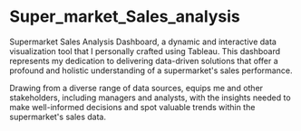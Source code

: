# Super_market_Sales_analysis

Supermarket Sales Analysis Dashboard, a dynamic and interactive data visualization tool that I personally crafted using Tableau. This dashboard represents my dedication to delivering data-driven solutions that offer a profound and holistic understanding of a supermarket's sales performance. 

Drawing from a diverse range of data sources, equips me and other stakeholders, including managers and analysts, with the insights needed to make well-informed decisions and spot valuable trends within the supermarket's sales data.

